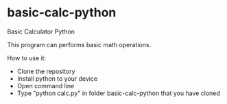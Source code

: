 # basic-calc-python
Basic Calculator Python

This program can performs basic math operations.

How to use it:
- Clone the repository
- Install python to your device
- Open command line
- Type "python calc.py" in folder basic-calc-python that you have cloned